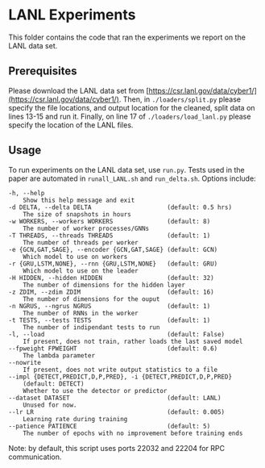 # LANL Experiments

This folder contains the code that ran the experiments we report on the LANL data set. 

## Prerequisites
Please download the LANL data set from [https://csr.lanl.gov/data/cyber1/](https://csr.lanl.gov/data/cyber1/). Then, in `./loaders/split.py` please specify the file locations, and output location for the cleaned, split data on lines 13-15 and run it. Finally, on line 17 of `./loaders/load_lanl.py` please specify the location of the LANL files. 

## Usage
To run experiments on the LANL data set, use `run.py`. Tests used in the paper are automated in `runall_LANL.sh` and `run_delta.sh`. Options include:

    -h, --help    
        Show this help message and exit    
    -d DELTA, --delta DELTA                     (default: 0.5 hrs)    
        The size of snapshots in hours    
    -w WORKERS, --workers WORKERS               (default: 8)    
        The number of worker processes/GNNs    
    -T THREADS, --threads THREADS               (default: 1)    
        The number of threads per worker    
    -e {GCN,GAT,SAGE}, --encoder {GCN,GAT,SAGE} (default: GCN)    
        Which model to use on workers    
    -r {GRU,LSTM,NONE}, --rnn {GRU,LSTM,NONE}   (default: GRU)    
        Which model to use on the leader    
    -H HIDDEN, --hidden HIDDEN                  (default: 32)    
        The number of dimensions for the hidden layer    
    -z ZDIM, --zdim ZDIM                        (default: 16)     
        The number of dimensions for the ouput     
    -n NGRUS, --ngrus NGRUS                     (default: 1)    
        The number of RNNs in the worker    
    -t TESTS, --tests TESTS                     (default: 1)    
        The number of indipendant tests to run    
    -l, --load                                  (default: False)    
        If present, does not train, rather loads the last saved model    
    --fpweight FPWEIGHT                         (default: 0.6)    
        The lambda parameter    
    --nowrite    
        If present, does not write output statistics to a file    
    --impl {DETECT,PREDICT,D,P,PRED}, -i {DETECT,PREDICT,D,P,PRED}
        (default: DETECT)    
        Whether to use the detector or predictor    
    --dataset DATASET                           (default: LANL)
        Unused for now.    
    --lr LR                                     (default: 0.005)    
        Learning rate during training    
    --patience PATIENCE                         (default: 5)    
        The number of epochs with no improvement before training ends    

Note: by default, this script uses ports 22032 and 22204 for RPC communication. 
